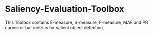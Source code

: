 # Saliency-Evaluation-Toolbox
This Toolbox contains E-measure, S-measure, F-measure, MAE and PR curves or bar metrics for salient object detection.
